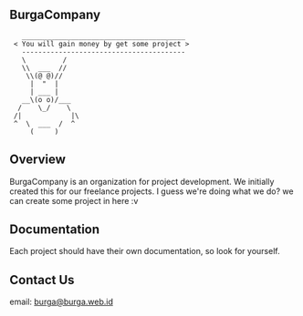 ## BurgaCompany 

```plaintext
   ________________________________________ 
 < You will gain money by get some project >
   ---------------------------------------- 
   \         /
   \\  ___  //
    \\(@ @)//
     |  "  |
     | ___ |
   __\(o o)/___
  /    \_/    \
 /|            |\
 ^  \  ___  /  ^
     (     ) 
```

## Overview
BurgaCompany is an organization for project development.
We initially created this for our freelance projects. I guess we're doing what we do?
we can create some project in here :v

## Documentation
Each project should have their own documentation, so look for yourself.

## Contact Us
email: burga@burga.web.id
